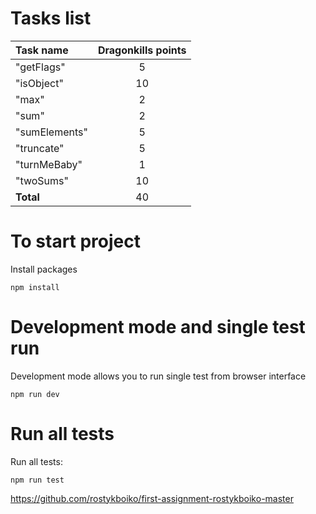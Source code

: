 # Tasks list

| **Task name** | **Dragonkills points** | 
|:---           |:---:                   |
| "getFlags"    | 5                      |
| "isObject"    | 10                     |
| "max"         | 2                      |
| "sum"         | 2                      |
| "sumElements" | 5                      |
| "truncate"    | 5                      |
| "turnMeBaby"  | 1                      |
| "twoSums"     | 10                     |
| **Total**     |   40 |

# To start project

Install packages
```
npm install
```

# Development mode and single test run

Development mode allows you to run single test from browser interface

```
npm run dev
```

# Run all tests

Run all tests:
```
npm run test
```

https://github.com/rostykboiko/first-assignment-rostykboiko-master
